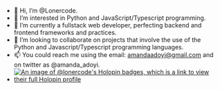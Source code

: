 - 👋 Hi, I’m @Lonercode.
- 👀 I’m interested in Python and JavaScript/Typescript programming.
- 🌱 I’m currently a fullstack web developer, perfecting backend and frontend frameworks and practices.
- 💞️ I’m looking to collaborate on projects that involve the use of the Python and Javascript/Typescript programming languages.
- 📫 You could reach me using the email: amandaadoyi@gmail.com and on twitter as @amanda_adoyi.
- [![An image of @lonercode's Holopin badges, which is a link to view their full Holopin profile](https://holopin.me/lonercode)](https://holopin.io/@lonercode)

<!---
Lonercode/Lonercode is a ✨ special ✨ repository because its `README.md` (this file) appears on your GitHub profile.
You can click the Preview link to take a look at your changes.
--->
